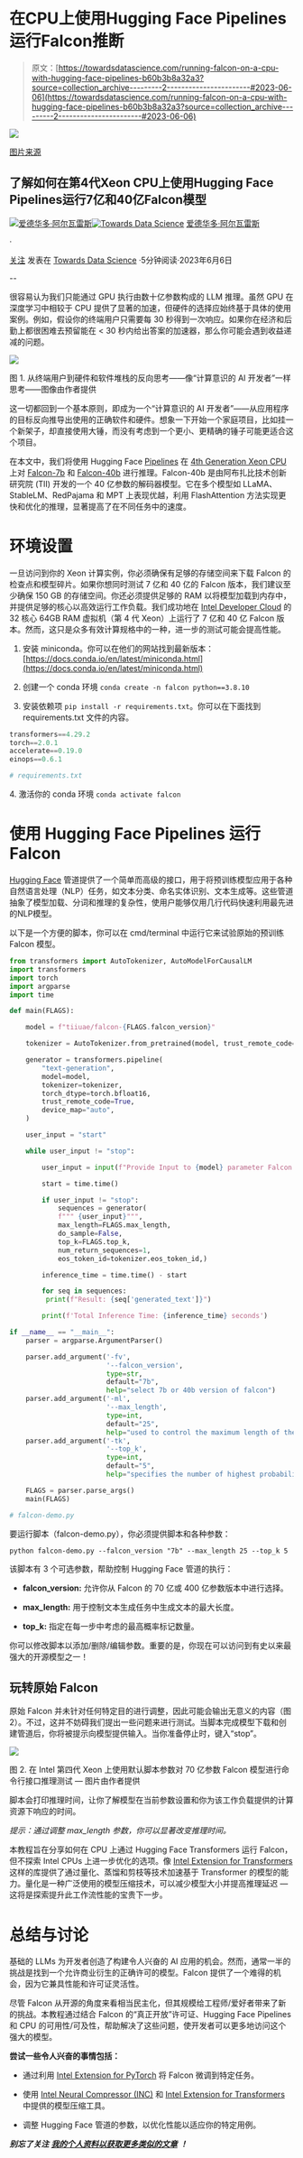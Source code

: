 # 在CPU上使用Hugging Face Pipelines运行Falcon推断

> 原文：[https://towardsdatascience.com/running-falcon-on-a-cpu-with-hugging-face-pipelines-b60b3b8a32a3?source=collection_archive---------2-----------------------#2023-06-06](https://towardsdatascience.com/running-falcon-on-a-cpu-with-hugging-face-pipelines-b60b3b8a32a3?source=collection_archive---------2-----------------------#2023-06-06)

![](../Images/344b0c93c3824c6cec55f3db8be1c23a.png)

[图片来源](https://www.freepik.com/free-photo/wild-eagle-standing-majestic-scene-generative-ai_40949970.htm#query=falcon&position=0&from_view=search&track=sph)

## 了解如何在第4代Xeon CPU上使用Hugging Face Pipelines运行7亿和40亿Falcon模型

[](https://eduand-alvarez.medium.com/?source=post_page-----b60b3b8a32a3--------------------------------)[![爱德华多·阿尔瓦雷斯](../Images/afa0ad855c8ec2e977ebbe60dc3e77a4.png)](https://eduand-alvarez.medium.com/?source=post_page-----b60b3b8a32a3--------------------------------)[](https://towardsdatascience.com/?source=post_page-----b60b3b8a32a3--------------------------------)[![Towards Data Science](../Images/a6ff2676ffcc0c7aad8aaf1d79379785.png)](https://towardsdatascience.com/?source=post_page-----b60b3b8a32a3--------------------------------) [爱德华多·阿尔瓦雷斯](https://eduand-alvarez.medium.com/?source=post_page-----b60b3b8a32a3--------------------------------)

·

[关注](https://medium.com/m/signin?actionUrl=https%3A%2F%2Fmedium.com%2F_%2Fsubscribe%2Fuser%2Fe49cc416a8ef&operation=register&redirect=https%3A%2F%2Ftowardsdatascience.com%2Frunning-falcon-on-a-cpu-with-hugging-face-pipelines-b60b3b8a32a3&user=Eduardo+Alvarez&userId=e49cc416a8ef&source=post_page-e49cc416a8ef----b60b3b8a32a3---------------------post_header-----------) 发表在 [Towards Data Science](https://towardsdatascience.com/?source=post_page-----b60b3b8a32a3--------------------------------) ·5分钟阅读·2023年6月6日[](https://medium.com/m/signin?actionUrl=https%3A%2F%2Fmedium.com%2F_%2Fvote%2Ftowards-data-science%2Fb60b3b8a32a3&operation=register&redirect=https%3A%2F%2Ftowardsdatascience.com%2Frunning-falcon-on-a-cpu-with-hugging-face-pipelines-b60b3b8a32a3&user=Eduardo+Alvarez&userId=e49cc416a8ef&source=-----b60b3b8a32a3---------------------clap_footer-----------)

--

[](https://medium.com/m/signin?actionUrl=https%3A%2F%2Fmedium.com%2F_%2Fbookmark%2Fp%2Fb60b3b8a32a3&operation=register&redirect=https%3A%2F%2Ftowardsdatascience.com%2Frunning-falcon-on-a-cpu-with-hugging-face-pipelines-b60b3b8a32a3&source=-----b60b3b8a32a3---------------------bookmark_footer-----------)

很容易认为我们只能通过 GPU 执行由数十亿参数构成的 LLM 推理。虽然 GPU 在深度学习中相较于 CPU 提供了显著的加速，但硬件的选择应始终基于具体的使用案例。例如，假设你的终端用户只需要每 30 秒得到一次响应。如果你在经济和后勤上都很困难去预留能在 < 30 秒内给出答案的加速器，那么你可能会遇到收益递减的问题。

![](../Images/11d61d846e9add1d0566bd508e52052a.png)

图 1\. 从终端用户到硬件和软件堆栈的反向思考——像“计算意识的 AI 开发者”一样思考——图像由作者提供

这一切都回到一个基本原则，即成为一个“计算意识的 AI 开发者”——从应用程序的目标反向推导出使用的正确软件和硬件。想象一下开始一个家庭项目，比如挂一个新架子，却直接使用大锤，而没有考虑到一个更小、更精确的锤子可能更适合这个项目。

在本文中，我们将使用 Hugging Face [Pipelines](https://huggingface.co/docs/transformers/main_classes/pipelines) 在 [4th Generation Xeon CPU](https://www.intel.com/content/www/us/en/newsroom/news/4th-gen-xeon-scalable-processors-max-series-cpus-gpus.html#gs.zlhfe8) 上对 [Falcon-7b](https://huggingface.co/tiiuae/falcon-7b) 和 [Falcon-40b](https://huggingface.co/tiiuae/falcon-40b) 进行推理。Falcon-40b 是由阿布扎比技术创新研究院 (TII) 开发的一个 40 亿参数的解码器模型。它在多个模型如 LLaMA、StableLM、RedPajama 和 MPT 上表现优越，利用 FlashAttention 方法实现更快和优化的推理，显著提高了在不同任务中的速度。

# 环境设置

一旦访问到你的 Xeon 计算实例，你必须确保有足够的存储空间来下载 Falcon 的检查点和模型碎片。如果你想同时测试 7 亿和 40 亿的 Falcon 版本，我们建议至少确保 150 GB 的存储空间。你还必须提供足够的 RAM 以将模型加载到内存中，并提供足够的核心以高效运行工作负载。我们成功地在 [Intel Developer Cloud](https://bit.ly/3Fewcto) 的 32 核心 64GB RAM 虚拟机（第 4 代 Xeon）上运行了 7 亿和 40 亿 Falcon 版本。然而，这只是众多有效计算规格中的一种，进一步的测试可能会提高性能。

1.  安装 miniconda。你可以在他们的网站找到最新版本：[https://docs.conda.io/en/latest/miniconda.html](https://docs.conda.io/en/latest/miniconda.html)

1.  创建一个 conda 环境 `conda create -n falcon python==3.8.10`

1.  安装依赖项 `pip install -r requirements.txt`。你可以在下面找到 requirements.txt 文件的内容。

```py
transformers==4.29.2
torch==2.0.1
accelerate==0.19.0
einops==0.6.1

# requirements.txt
```

4\. 激活你的 conda 环境 `conda activate falcon`

# 使用 Hugging Face Pipelines 运行 Falcon

[Hugging Face](https://www.intel.com/content/www/us/en/developer/partner/hugging-face.html) 管道提供了一个简单而高级的接口，用于将预训练模型应用于各种自然语言处理（NLP）任务，如文本分类、命名实体识别、文本生成等。这些管道抽象了模型加载、分词和推理的复杂性，使用户能够仅用几行代码快速利用最先进的NLP模型。

以下是一个方便的脚本，你可以在 cmd/terminal 中运行它来试验原始的预训练 Falcon 模型。

```py
from transformers import AutoTokenizer, AutoModelForCausalLM
import transformers
import torch
import argparse
import time

def main(FLAGS):

    model = f"tiiuae/falcon-{FLAGS.falcon_version}"

    tokenizer = AutoTokenizer.from_pretrained(model, trust_remote_code=True)

    generator = transformers.pipeline(
        "text-generation",
        model=model,
        tokenizer=tokenizer,
        torch_dtype=torch.bfloat16,
        trust_remote_code=True,
        device_map="auto",
    )

    user_input = "start"

    while user_input != "stop":

        user_input = input(f"Provide Input to {model} parameter Falcon (not tuned): ")

        start = time.time()

        if user_input != "stop":
            sequences = generator( 
            f""" {user_input}""",
            max_length=FLAGS.max_length,
            do_sample=False,
            top_k=FLAGS.top_k,
            num_return_sequences=1,
            eos_token_id=tokenizer.eos_token_id,)

        inference_time = time.time() - start

        for seq in sequences:
         print(f"Result: {seq['generated_text']}")

        print(f'Total Inference Time: {inference_time} seconds')

if __name__ == "__main__":
    parser = argparse.ArgumentParser()

    parser.add_argument('-fv',
                        '--falcon_version',
                        type=str,
                        default="7b",
                        help="select 7b or 40b version of falcon")
    parser.add_argument('-ml',
                        '--max_length',
                        type=int,
                        default="25",
                        help="used to control the maximum length of the generated text in text generation tasks")
    parser.add_argument('-tk',
                        '--top_k',
                        type=int,
                        default="5",
                        help="specifies the number of highest probability tokens to consider at each step")

    FLAGS = parser.parse_args()
    main(FLAGS)

# falcon-demo.py
```

要运行脚本（falcon-demo.py），你必须提供脚本和各种参数：

`python falcon-demo.py --falcon_version "7b" --max_length 25 --top_k 5`

该脚本有 3 个可选参数，帮助控制 Hugging Face 管道的执行：

+   **falcon_version:** 允许你从 Falcon 的 70 亿或 400 亿参数版本中进行选择。

+   **max_length:** 用于控制文本生成任务中生成文本的最大长度。

+   **top_k:** 指定在每一步中考虑的最高概率标记数量。

你可以修改脚本以添加/删除/编辑参数。重要的是，你现在可以访问到有史以来最强大的开源模型之一！

## 玩转原始 Falcon

原始 Falcon 并未针对任何特定目的进行调整，因此可能会输出无意义的内容（图 2）。不过，这并不妨碍我们提出一些问题来进行测试。当脚本完成模型下载和创建管道后，你将被提示向模型提供输入。当你准备停止时，键入“stop”。

![](../Images/8825f4b73d5939d9eca8153326a8ffd3.png)

图 2\. 在 Intel 第四代 Xeon 上使用默认脚本参数对 70 亿参数 Falcon 模型进行命令行接口推理测试 — 图片由作者提供

脚本会打印推理时间，让你了解模型在当前参数设置和你为该工作负载提供的计算资源下响应的时间。

*提示：通过调整 max_length 参数，你可以显著改变推理时间。*

本教程旨在分享如何在 CPU 上通过 Hugging Face Transformers 运行 Falcon，但不探索 Intel CPUs 上进一步优化的选项。像 [Intel Extension for Transformers](https://github.com/intel/intel-extension-for-transformers) 这样的库提供了通过量化、蒸馏和剪枝等技术加速基于 Transformer 的模型的能力。量化是一种广泛使用的模型压缩技术，可以减少模型大小并提高推理延迟 — 这将是探索提升此工作流性能的宝贵下一步。

# 总结与讨论

基础的 LLMs 为开发者创造了构建令人兴奋的 AI 应用的机会。然而，通常一半的挑战是找到一个允许商业衍生的正确许可的模型。Falcon 提供了一个难得的机会，因为它兼具性能和许可证灵活性。

尽管 Falcon 从开源的角度来看相当民主化，但其规模给工程师/爱好者带来了新的挑战。本教程通过结合 Falcon 的“真正开放”许可证、Hugging Face Pipelines 和 CPU 的可用性/可及性，帮助解决了这些问题，使开发者可以更多地访问这个强大的模型。

**尝试一些令人兴奋的事情包括：**

+   通过利用 [Intel Extension for PyTorch](https://www.intel.com/content/www/us/en/developer/tools/oneapi/optimization-for-pytorch.html#gs.0ugs0o) 将 Falcon 微调到特定任务。

+   使用 [Intel Neural Compressor (INC)](https://www.intel.com/content/www/us/en/developer/tools/oneapi/neural-compressor.html#gs.zm5zqx) 和 [Intel Extension for Transformers](https://github.com/intel/intel-extension-for-transformers) 中提供的模型压缩工具。

+   调整 Hugging Face 管道的参数，以优化性能以适应你的特定用例。

***别忘了关注*** [***我的个人资料以获取更多类似的文章***](https://eduand-alvarez.medium.com/) ***！***

